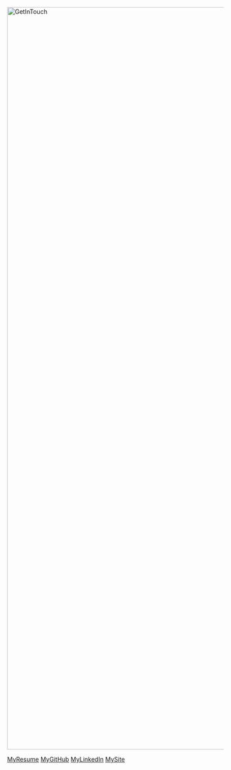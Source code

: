 <img width="1728" alt="GetInTouch" src="https://github.com/nataliabdallah/natali.github.io/assets/143548087/6634188a-a657-4fc8-8596-a91451294635">


[MyResume](Resume.pdf)
[MyGitHub](https://www.github.com/nataliabdallah)
[MyLinkedIn](https://www.linkedin.com/in/nataliabdallah/)
[MySite](https://natali.co.site)

